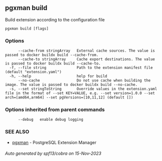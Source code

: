 ## pgxman build

Build extension according to the configuration file

```
pgxman build [flags]
```

### Options

```
      --cache-from stringArray   External cache sources. The value is passed to docker buildx build --cache-from.
      --cache-to stringArray     Cache export destinations. The value is passed to docker buildx build --cache-to.
  -f, --file string              Path to the extension manifest file (default "extension.yaml")
  -h, --help                     help for build
      --no-cache                 Do not use cache when building the image. The value is passed to docker buildx build --no-cache.
  -s, --set stringToString       Override values in the extension.yaml file in the format of --set KEY=VALUE, e.g. --set version=1.0.0 --set arch=[amd64,arm64] --set pgVersions=[10,11,12] (default [])
```

### Options inherited from parent commands

```
      --debug   enable debug logging
```

### SEE ALSO

* [pgxman](pgxman.md)	 - PostgreSQL Extension Manager

###### Auto generated by spf13/cobra on 15-Nov-2023
